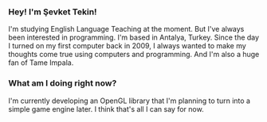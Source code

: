 ### Hey! I'm Şevket Tekin!

I'm studying English Language Teaching at the moment. But I've always been interested in programming. I'm based in Antalya, Turkey.
Since the day I turned on my first computer back in 2009, I always wanted to make my thoughts come true using computers and programming.
And I'm also a huge fan of Tame Impala.

### What am I doing right now?

I'm currently developing an OpenGL library that I'm planning to turn into a simple game engine later.
I think that's all I can say for now.
